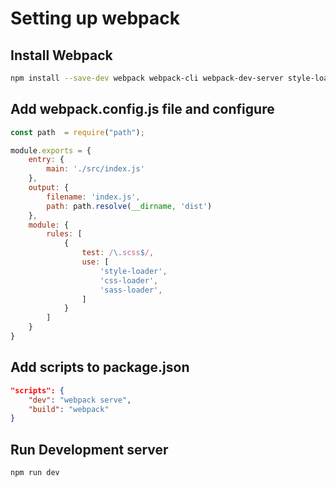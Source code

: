 # Setting up webpack
## Install Webpack
```bash
npm install --save-dev webpack webpack-cli webpack-dev-server style-loader css-loader sass-loader
```

## Add webpack.config.js file and configure
```js
const path  = require("path");

module.exports = {
    entry: {
        main: './src/index.js'
    },
    output: {
        filename: 'index.js',
        path: path.resolve(__dirname, 'dist')
    },
    module: {
        rules: [
            {
                test: /\.scss$/,
                use: [
                    'style-loader',
                    'css-loader',
                    'sass-loader',
                ]
            }
        ]
    }
}
```

## Add scripts to package.json
```json
"scripts": {
    "dev": "webpack serve",
    "build": "webpack"
}
```

## Run Development server
```bash
npm run dev
```